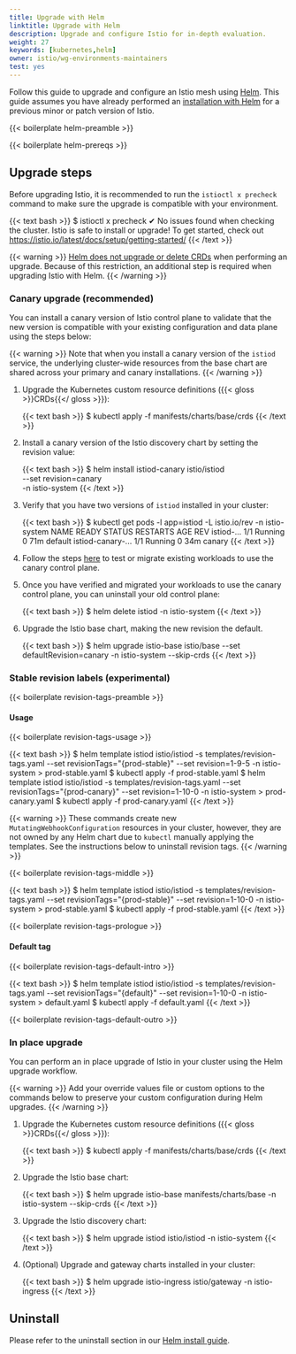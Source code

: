 ```yaml
---
title: Upgrade with Helm
linktitle: Upgrade with Helm
description: Upgrade and configure Istio for in-depth evaluation.
weight: 27
keywords: [kubernetes,helm]
owner: istio/wg-environments-maintainers
test: yes
---
```


Follow this guide to upgrade and configure an Istio mesh using
[Helm](https://helm.sh/docs/).  This guide assumes you have already performed an
[installation with Helm](/docs/setup/install/helm) for a previous minor or patch version of Istio.

{{< boilerplate helm-preamble >}}

{{< boilerplate helm-prereqs >}}

## Upgrade steps

Before upgrading Istio, it is recommended to run the `istioctl x precheck` command to make sure the upgrade is compatible with your environment.

{{< text bash >}}
$ istioctl x precheck
✔ No issues found when checking the cluster. Istio is safe to install or upgrade!
  To get started, check out <https://istio.io/latest/docs/setup/getting-started/>
{{< /text >}}

{{< warning >}}
[Helm does not upgrade or delete CRDs](https://helm.sh/docs/chart_best_practices/custom_resource_definitions/#some-caveats-and-explanations) when performing an upgrade. Because of this restriction, an additional step is required when upgrading Istio with Helm.
{{< /warning >}}

### Canary upgrade (recommended)

You can install a canary version of Istio control plane to validate that the new
version is compatible with your existing configuration and data plane using
the steps below:

{{< warning >}}
Note that when you install a canary version of the `istiod` service, the underlying
cluster-wide resources from the base chart are shared across your
primary and canary installations.
{{< /warning >}}

1. Upgrade the Kubernetes custom resource definitions ({{< gloss >}}CRDs{{</ gloss >}}):

    {{< text bash >}}
    $ kubectl apply -f manifests/charts/base/crds
    {{< /text >}}

1. Install a canary version of the Istio discovery chart by setting the revision
   value:

    {{< text bash >}}
    $ helm install istiod-canary istio/istiod \
        --set revision=canary \
        -n istio-system
    {{< /text >}}

1. Verify that you have two versions of `istiod` installed in your cluster:

    {{< text bash >}}
    $ kubectl get pods -l app=istiod -L istio.io/rev -n istio-system
      NAME                            READY   STATUS    RESTARTS   AGE   REV
      istiod-...                      1/1     Running   0          71m   default
      istiod-canary-...               1/1     Running   0          34m   canary
    {{< /text >}}

1. Follow the steps [here](/docs/setup/upgrade/canary/) to test or migrate
   existing workloads to use the canary control plane.

1. Once you have verified and migrated your workloads to use the canary control
   plane, you can uninstall your old control plane:

    {{< text bash >}}
    $ helm delete istiod -n istio-system
    {{< /text >}}

1. Upgrade the Istio base chart, making the new revision the default.

    {{< text bash >}}
    $ helm upgrade istio-base istio/base --set defaultRevision=canary -n istio-system --skip-crds
    {{< /text >}}

### Stable revision labels (experimental)

{{< boilerplate revision-tags-preamble >}}

#### Usage

{{< boilerplate revision-tags-usage >}}

{{< text bash >}}
$ helm template istiod istio/istiod -s templates/revision-tags.yaml --set revisionTags="{prod-stable}" --set revision=1-9-5 -n istio-system > prod-stable.yaml
$ kubectl apply -f prod-stable.yaml
$ helm template istiod istio/istiod -s templates/revision-tags.yaml --set revisionTags="{prod-canary}" --set revision=1-10-0 -n istio-system > prod-canary.yaml
$ kubectl apply -f prod-canary.yaml
{{< /text >}}

{{< warning >}}
These commands create new `MutatingWebhookConfiguration` resources in your cluster, however, they are not owned by any Helm chart due to `kubectl` manually applying the templates. See the instructions
below to uninstall revision tags.
{{< /warning >}}

{{< boilerplate revision-tags-middle >}}

{{< text bash >}}
$ helm template istiod istio/istiod -s templates/revision-tags.yaml --set revisionTags="{prod-stable}" --set revision=1-10-0 -n istio-system > prod-stable.yaml
$ kubectl apply -f prod-stable.yaml
{{< /text >}}

{{< boilerplate revision-tags-prologue >}}

#### Default tag

{{< boilerplate revision-tags-default-intro >}}

{{< text bash >}}
$ helm template istiod istio/istiod -s templates/revision-tags.yaml --set revisionTags="{default}" --set revision=1-10-0 -n istio-system > default.yaml
$ kubectl apply -f default.yaml
{{< /text >}}

{{< boilerplate revision-tags-default-outro >}}

### In place upgrade

You can perform an in place upgrade of Istio in your cluster using the Helm
upgrade workflow.

{{< warning >}}
Add your override values file or custom options to the commands below to
preserve your custom configuration during Helm upgrades.
{{< /warning >}}

1. Upgrade the Kubernetes custom resource definitions ({{< gloss >}}CRDs{{</ gloss >}}):

    {{< text bash >}}
    $ kubectl apply -f manifests/charts/base/crds
    {{< /text >}}

1. Upgrade the Istio base chart:

    {{< text bash >}}
    $ helm upgrade istio-base manifests/charts/base -n istio-system --skip-crds
    {{< /text >}}

1. Upgrade the Istio discovery chart:

    {{< text bash >}}
    $ helm upgrade istiod istio/istiod -n istio-system
    {{< /text >}}

1. (Optional) Upgrade and gateway charts  installed in your cluster:

    {{< text bash >}}
    $ helm upgrade istio-ingress istio/gateway -n istio-ingress
    {{< /text >}}

## Uninstall

Please refer to the uninstall section in our [Helm install guide](/docs/setup/install/helm/#uninstall).

